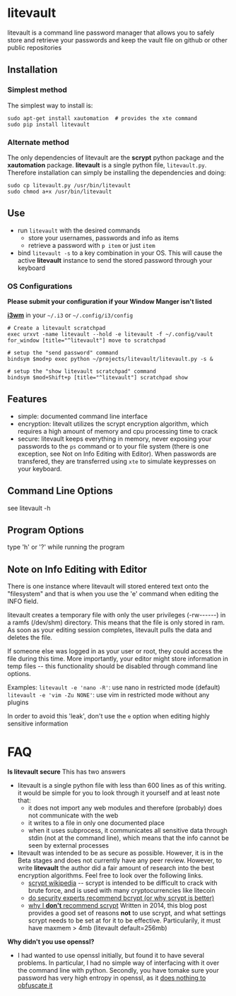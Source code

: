 # litevault

litevault is a command line password manager that allows you to safely store
and retrieve your passwords and keep the vault file on github or other public
repositories

## Installation
### Simplest method
The simplest way to install is:
```
sudo apt-get install xautomation  # provides the xte command
sudo pip install litevault
```

### Alternate method
The only dependencies of litevault are the **scrypt** python package and
the **xautomation** package. **litevault** is a single python file,
`litevault.py`. Therefore installation can simply be installing the
dependencies and doing:
```
sudo cp litevault.py /usr/bin/litevault
sudo chmod a+x /usr/bin/litevault
```

## Use
- run `litevault` with the desired commands
    - store your usernames, passwords and info as items
    - retrieve a password with `p item` or just `item`
- bind `litevault -s` to a key combination in your OS. This will cause
    the active **litevault** instance to send the stored password
    through your keyboard

### OS Configurations
**Please submit your configuration if your Window Manger isn't listed**


**[i3wm](https://i3wm.org/)**
in your `~/.i3` or `~/.config/i3/config`
```
# Create a litevault scratchpad
exec urxvt -name litevault --hold -e litevault -f ~/.config/vault
for_window [title="^litevault"] move to scratchpad

# setup the "send password" command
bindsym $mod+p exec python ~/projects/litevault/litevault.py -s &

# setup the "show litevault scratchpad" command
bindsym $mod+Shift+p [title="^litevault"] scratchpad show
```

## Features
- simple: documented command line interface
- encryption: litevalt utilizes the scrypt encryption algorithm, which
    requires a high amount of memory and cpu processing time to crack
- secure: litevault keeps everything in memory, never exposing your
    passwords to the `ps` command or to your file system (there is one
    exception, see Not on Info Editing with Editor). When passwords are
    transfered, they are transferred using `xte` to simulate keypresses on
    your keyboard.

## Command Line Options
see litevault -h

## Program Options
type 'h' or '?' while running the program

## Note on Info Editing with Editor
There is one instance where litevault will stored entered text onto the
"filesystem" and that is when you use the 'e' command when editing the INFO
field.

litevault creates a temporary file with only the user privileges (-rw------)
in a ramfs (/dev/shm) directory. This means that the file is only stored in ram.
As soon as your editing session completes, litevault pulls the data and deletes
the file.

If someone else was logged in as your user or root, they could access the file
during this time. More importantly, your editor might store information in temp
files -- this functionality should be disabled through command line options.

Examples:
    `litevault -e 'nano -R'`: use nano in restricted mode (default)
    `litevault -e 'vim -Zu NONE'`: use vim in restricted mode without any plugins

In order to avoid this 'leak', don't use the `e` option when editing highly
sensitive information

# FAQ
**Is litevault secure**
This has two answers
- litevault is a single python file with less than 600 lines as of this writing.
    it would be simple for you to look through it yourself and at least note
    that:
    - it does not import any web modules and therefore (probably) does not
        communicate with the web
    - it writes to a file in only one documented place
    - when it uses subprocess, it communicates all sensitive data through
        stdin (not at the command line), which means that the info cannot
        be seen by external processes
- litevault was intended to be as secure as possible. However, it is in the
    Beta stages and does not currently have any peer review. However, to
    write **litevault** the author did a fair amount of research into the best
    encryption algorithms. Feel free to look over the following links.
    - [scrypt wikipedia](https://en.wikipedia.org/wiki/Scrypt) -- scrypt is intended
        to be difficult to crack with brute force, and is used with many
        cryptocurrencies like litecoin
    - [do security experts recommend bcrypt (or why scrypt is better)](http://security.stackexchange.com/questions/4781/do-any-security-experts-recommend-bcrypt-for-password-storage)
    - [why I **don't** recommend scrypt](http://blog.ircmaxell.com/2014/03/why-i-dont-recommend-scrypt.html) Written in 2014, this blog post provides a good set of reasons **not** to use scrypt, and what settings scrypt needs to be set at for it to be effective. Particularily, it must have maxmem > 4mb (litevault default=256mb)

**Why didn't you use openssl?**
- I had wanted to use openssl initially, but found it to have several problems.
    In particular, I had no simple way of interfacing with it over the
    command line with python. Secondly, you have tomake sure your password has
    very high entropy in openssl, as it
    [does nothing to obfuscate it](http://security.stackexchange.com/questions/29106/openssl-recover-key-and-iv-by-passphrase)

